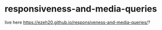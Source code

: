 # responsiveness-and-media-queries

live here  https://ezeh20.github.io/responsiveness-and-media-queries/?
